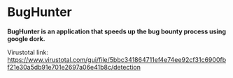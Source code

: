 # BugHunter
**BugHunter is an application that speeds up the bug bounty process using google dork.**

Virustotal link: https://www.virustotal.com/gui/file/5bbc341864711ef4e74ee92cf31c6900fbf21e30a5db91e701e2697a06e41b8c/detection

